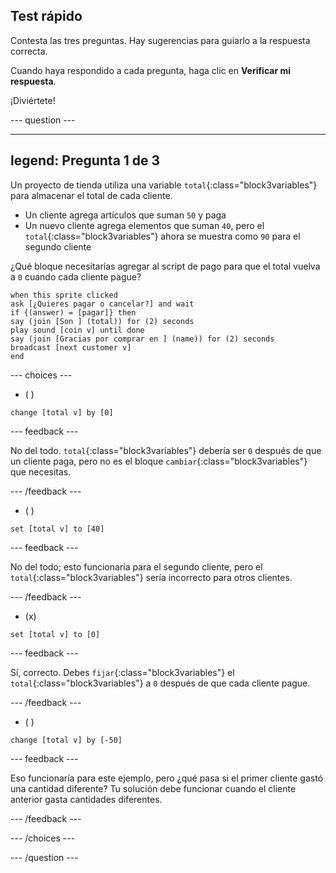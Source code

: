 ## Test rápido

Contesta las tres preguntas. Hay sugerencias para guiarlo a la respuesta correcta.

Cuando haya respondido a cada pregunta, haga clic en **Verificar mi respuesta**.

¡Diviértete!

--- question ---

---
legend: Pregunta 1 de 3
---

Un proyecto de tienda utiliza una variable `total`{:class="block3variables"} para almacenar el total de cada cliente.

+ Un cliente agrega artículos que suman `50` y paga
+ Un nuevo cliente agrega elementos que suman `40`, pero el `total`{:class="block3variables"} ahora se muestra como `90` para el segundo cliente

¿Qué bloque necesitarías agregar al script de pago para que el total vuelva a `0` cuando cada cliente pague?

```blocks3
when this sprite clicked
ask [¿Quieres pagar o cancelar?] and wait
if {(answer) = [pagar]} then
say (join [Son ] (total)) for (2) seconds
play sound [coin v] until done 
say (join [Gracias por comprar en ] (name)) for (2) seconds
broadcast [next customer v]
end
```

--- choices ---

- ( )
```blocks3
change [total v] by [0]
```

 --- feedback ---

No del todo. `total`{:class="block3variables"} debería ser `0` después de que un cliente paga, pero no es el bloque `cambiar`{:class="block3variables"} que necesitas.

 --- /feedback ---

- ( )
```blocks3
set [total v] to [40]
```

 --- feedback ---

 No del todo; esto funcionaría para el segundo cliente, pero el `total`{:class="block3variables"} sería incorrecto para otros clientes.

 --- /feedback ---

- (x)

```blocks3
set [total v] to [0]
```

 --- feedback ---

Sí, correcto. Debes `fijar`{:class="block3variables"} el `total`{:class="block3variables"} a `0` después de que cada cliente pague.

 --- /feedback ---

- ( )

```blocks3
change [total v] by [-50]
```

 --- feedback ---

Eso funcionaría para este ejemplo, pero ¿qué pasa si el primer cliente gastó una cantidad diferente? Tu solución debe funcionar cuando el cliente anterior gasta cantidades diferentes.

 --- /feedback ---

--- /choices ---

--- /question ---
